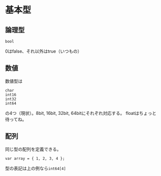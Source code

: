 # 基本型
## 論理型
```
bool
```
0はfalse、それ以外はtrue（いつもの）

## 数値
数値型は
```
char
int16
int32
int64
```
の4つ（現状）。8bit, 16bit, 32bit, 64bitにそれぞれ対応する。
floatはちょっと待ってね。

## 配列
同じ型の配列を定義できる。
```
var array = { 1, 2, 3, 4 };
```
型の表記は上の例なら`int64[4]`
